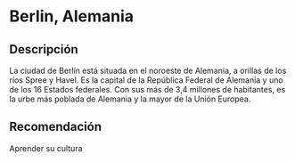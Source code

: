 # Berlin, Alemania

## Descripción
La ciudad de Berlín está situada en el noroeste de Alemania, a orillas de los ríos Spree y Havel. Es la capital de la República Federal de Alemania y uno de los 16 Estados federales. Con sus más de 3,4 millones de habitantes, es la urbe más poblada de Alemania y la mayor de la Unión Europea.

## Recomendación
Aprender su cultura